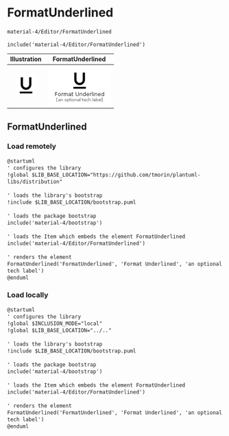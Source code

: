 # FormatUnderlined


```text
material-4/Editor/FormatUnderlined
```

```text
include('material-4/Editor/FormatUnderlined')
```



| Illustration | FormatUnderlined |
| :---: | :---: |
| ![illustration for Illustration](../../material-4/Editor/FormatUnderlined.png) | ![illustration for FormatUnderlined](../../material-4/Editor/FormatUnderlined.Local.png) |




## FormatUnderlined

### Load remotely
```plantuml
@startuml
' configures the library
!global $LIB_BASE_LOCATION="https://github.com/tmorin/plantuml-libs/distribution"

' loads the library's bootstrap
!include $LIB_BASE_LOCATION/bootstrap.puml

' loads the package bootstrap
include('material-4/bootstrap')

' loads the Item which embeds the element FormatUnderlined
include('material-4/Editor/FormatUnderlined')

' renders the element
FormatUnderlined('FormatUnderlined', 'Format Underlined', 'an optional tech label')
@enduml
```

### Load locally
```plantuml
@startuml
' configures the library
!global $INCLUSION_MODE="local"
!global $LIB_BASE_LOCATION="../.."

' loads the library's bootstrap
!include $LIB_BASE_LOCATION/bootstrap.puml

' loads the package bootstrap
include('material-4/bootstrap')

' loads the Item which embeds the element FormatUnderlined
include('material-4/Editor/FormatUnderlined')

' renders the element
FormatUnderlined('FormatUnderlined', 'Format Underlined', 'an optional tech label')
@enduml
```

